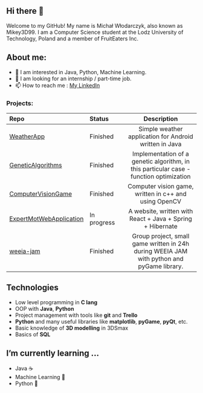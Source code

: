 ## Hi there 👋

 Welcome to my GitHub! My name is Michał Włodarczyk, also known as Mikey3D99.
 I am a Computer Science student at the Lodz University of Technology, Poland and a member of FruitEaters Inc. 

 ## About me:
- 👀 I am interested in Java, Python, Machine Learning.
- 💞️ I am looking for an internship / part-time job.
- 📫 How to reach me : [ My LinkedIn](https://www.linkedin.com/in/michal-wlodarczyk-0b17771a7/)

### Projects:

|Repo|Status&nbsp;&nbsp;&nbsp;&nbsp;&nbsp;&nbsp;&nbsp;&nbsp;|Description|
|:---|:---|:---:|
[WeatherApp](https://github.com/Mikey3D99/WeatherApp)|Finished| Simple weather application for Android written in Java|
|[GeneticAlgorithms](https://github.com/Mikey3D99/GeneticAlgorithms)|Finished| Implementation of a genetic algorithm, in this particular case - function optimization|
|[ComputerVisionGame](https://github.com/Mikey3D99/ComputerVisionGame)| Finished|Computer vision game, written in c++ and using OpenCV|
|[ExpertMotWebApplication](https://github.com/Mikey3D99/ExpertMotWebApplication)| In progress|A website, written with React + Java + Spring + Hibernate|
|[weeia-jam](https://github.com/FruitEaters-Inc/weeia-jam)|Finished| Group project, small game written in 24h during WEEIA JAM with python and pyGame library.|



## Technologies
* Low level programming in **C lang**
* OOP with **Java**, **Python**
* Project management with tools like **git** and **Trello**
* **Python** and many useful libraries like **matplotlib**, **pyGame**, **pyQt**, etc.
* Basic knowledge of **3D modelling** in 3DSmax
* Basics of **SQL**

##  I’m currently learning ...
* Java :coffee:
* Machine Learning :robot:
* Python :snake:
